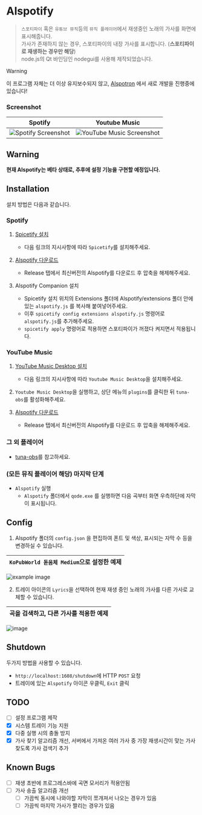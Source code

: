 # Alspotify

> `스포티파이` 혹은 `유튜브 뮤직`등의 `뮤직 플레이어`에서 재생중인 노래의 가사를 화면에 표시해줍니다.  
> 가사가 존재하지 않는 경우, 스포티파이의 내장 가사를 표시합니다. (**스포티파이로 재생하는 경우만 해당**)  
> node.js의 Qt 바인딩인 nodegui를 사용해 제작되었습니다.

> [!WARNING]
> 이 프로그램 자체는 더 이상 유지보수되지 않고, [Alspotron](https://github.com/organization/alspotron) 에서 새로 개발을 진행중에 있습니다!

### Screenshot

|                        Spotify                         |                                                           Youtube Music                                                            |
|:------------------------------------------------------:|:----------------------------------------------------------------------------------------------------------------------------------:|
| ![Spotify Screenshot](https://i.imgur.com/0JJMhaU.png) | ![YouTube Music Screenshot](https://user-images.githubusercontent.com/16558115/213177792-f9169231-9727-4dde-8fa9-72fad393cd9d.png) |

## Warning

**현재 Alspotify는 베타 상태로, 추후에 설정 기능을 구현할 예정입니다.**

## Installation

설치 방법은 다음과 같습니다.

### Spotify

1. [Spicetify 설치](https://github.com/khanhas/spicetify-cli)  
   * 다음 링크의 지시사항에 따라 `Spicetify`를 설치해주세요.

2. [Alspotify 다운로드](https://github.com/HelloWorld017/alspotify/releases)  
   * Release 탭에서 최신버전의 Alspotify를 다운로드 후 압축을 해제해주세요.

3. Alspotify Companion 설치  
   * Spicetify 설치 위치의 Extensions 폴더에 Alspotify/extensions 폴더 안에 있는 `alspotify.js` 를 복사해 붙여넣어주세요.  
   * 이후 `spicetify config extensions alspotify.js` 명령어로 `alspotify.js`를 추가해주세요.  
   * `spicetify apply` 명령어로 적용하면 스포티파이가 꺼졌다 켜지면서 적용됩니다.
   
### YouTube Music

1. [YouTube Music Desktop 설치](https://github.com/th-ch/youtube-music/releases)
   * 다음 링크의 지시사항에 따라 `Youtube Music Desktop`을 설치해주세요.
   
2. `Youtube Music Desktop`을 실행하고, 상단 메뉴의 `plugins`를 클릭한 뒤 `tuna-obs`를 활성화해주세요.

3. [Alspotify 다운로드](https://github.com/HelloWorld017/alspotify/releases)  
   * Release 탭에서 최신버전의 Alspotify를 다운로드 후 압축을 해제해주세요.
   
### 그 외 플레이어

- [tuna-obs](https://github.com/univrsal/tuna)를 참고하세요.

### (모든 뮤직 플레이어 해당) 마지막 단계

- `Alspotify` 실행  
   * `Alspotify` 폴더에서 `qode.exe` 를 실행하면 다음 곡부터 화면 우측하단에 자막이 표시됩니다.

## Config

1. Alspotify 폴더의 `config.json` 을 편집하여 폰트 및 색상, 표시되는 자막 수 등을 변경하실 수 있습니다.

 `KoPubWorld 돋움체 Medium`으로 설정한 예제 |
:--------------------------------:|
![example image](https://user-images.githubusercontent.com/16558115/213178938-1b6249f5-1646-49b7-8564-56a28d08f780.png)

2. 트레이 아이콘의 `Lyrics`을 선택하여 현재 재생 중인 노래의 가사를 다른 가사로 교체할 수 있습니다.

곡을 검색하고, 다른 가사를 적용한 예제 |
:--------------------------------:|
![image](https://github.com/Su-Yong/alspotify/assets/16558115/b1fa0f61-efcf-4aae-85d6-9219d10888e2)



## Shutdown

두가지 방법을 사용할 수 있습니다.

- `http://localhost:1608/shutdown`에 HTTP `POST` 요청
- 트레이에 있는 `Alspotify` 아이콘 우클릭, `Exit` 클릭

## TODO
- [ ] 설정 프로그램 제작
- [x] 시스템 트레이 기능 지원
- [x] 다중 실행 시의 충돌 방지
- [x] 가사 찾기 알고리즘 개선, 서버에서 가져온 여러 가사 중 가장 재생시간이 맞는 가사 찾도록 가사 검색기 추가

## Known Bugs
- [ ] 재생 초반에 프로그레스바에 곡면 모서리가 적용안됨
- [ ] 가사 송출 알고리즘 개선
  - [ ] 가끔씩 동시에 나와야할 자막이 쪼개져서 나오는 경우가 있음
  - [ ] 가끔씩 마지막 가사가 짤리는 경우가 있음
